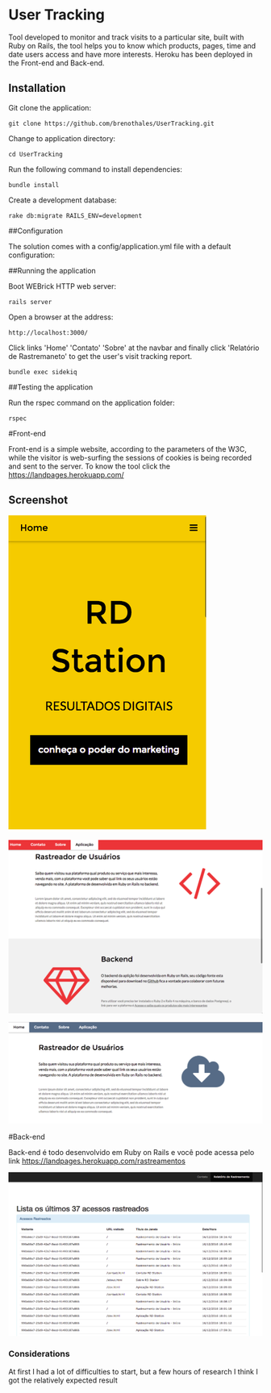# User Tracking

Tool developed to monitor and track visits to a particular site, built with Ruby on Rails, the tool helps you to know which products, pages, time and date users access and have more interests. Heroku has been deployed in the Front-end and Back-end.

## Installation

Git clone the application:

```console
git clone https://github.com/brenothales/UserTracking.git
```

Change to application directory:

```console
cd UserTracking
```

Run the following command to install dependencies:

```console
bundle install
```

Create a development database:

```console
rake db:migrate RAILS_ENV=development
```

##Configuration

The solution comes with a config/application.yml file with a default configuration:


##Running the application

Boot WEBrick HTTP web server:

```console
rails server
```

Open a browser at the address:

```console
http://localhost:3000/
```
Click links 'Home' 'Contato' 'Sobre' at the navbar and finally click 'Relatório de Rastremaneto' to get the user's visit tracking report.


```console
bundle exec sidekiq
```

##Testing the application

Run the rspec command on the application folder:

```console
rspec
```
#Front-end

Front-end is a simple website, according to the parameters of the W3C, while the visitor is web-surfing the sessions of cookies is being recorded and sent to the server. To know the tool click the https://landpages.herokuapp.com/

## Screenshot
![alt tag](https://github.com/brenothales/UserTracking/blob/master/app/assets/images/1.png?raw=true)

![alt tag](https://github.com/brenothales/UserTracking/blob/master/app/assets/images/3.png?raw=true)

![alt tag](https://github.com/brenothales/UserTracking/blob/master/app/assets/images/4.png?raw=true)

#Back-end

Back-end é todo desenvolvido em Ruby on Rails e você pode acessa pelo link  https://landpages.herokuapp.com/rastreamentos

![alt tag](https://github.com/brenothales/UserTracking/blob/master/app/assets/images/2.png?raw=true)
### Considerations
At first I had a lot of difficulties to start, but a few hours of research I think I got the relatively expected result

